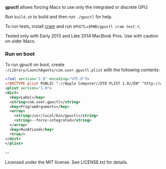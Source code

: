 **gpuctl** allows forcing Macs to use only the integrated or discrete GPU.

Run `build.sh` to build and then run `./gpuctl` for help.

To run tests, install [cram](https://pypi.python.org/pypi/cram) and run
`GPUCTL=$PWD/gpuctl cram test.t`.

Tested only with Early 2013 and Late 2014 MacBook Pros. Use with caution on
older Macs.

### Run on boot

To run gpuctl on boot, create `~/Library/LaunchAgents/com.user.gpuctl.plist` with the following contents:

```xml
<?xml version="1.0" encoding="UTF-8"?>
<!DOCTYPE plist PUBLIC "-//Apple Computer//DTD PLIST 1.0//EN" "http://www.apple.com/DTDs/PropertyList-1.0.dtd">
<plist version="1.0">
<dict>
  <key>Label</key>
  <string>com.user.gpuctl</string>
  <key>ProgramArguments</key>
  <array>
    <string>/usr/local/bin/gpuctl</string>
    <string>--force-integrated</string>
  </array>
  <key>RunAtLoad</key>
  <true/>
</dict>
</plist>
```

--

Licensed under the MIT license. See LICENSE.txt for details.
